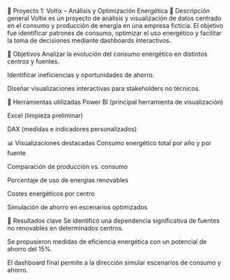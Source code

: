 🧠 Proyecto 1: Voltix – Análisis y Optimización Energética
📌 Descripción general
Voltix es un proyecto de análisis y visualización de datos centrado en el consumo y producción de energía en una empresa ficticia. El objetivo fue identificar patrones de consumo, optimizar el uso energético y facilitar la toma de decisiones mediante dashboards interactivos.

🎯 Objetivos
Analizar la evolución del consumo energético en distintos centros y fuentes.

Identificar ineficiencias y oportunidades de ahorro.

Diseñar visualizaciones interactivas para stakeholders no técnicos.

🔧 Herramientas utilizadas
Power BI (principal herramienta de visualización)

Excel (limpieza preliminar)

DAX (medidas e indicadores personalizados)

📊 Visualizaciones destacadas
Consumo energético total por año y por fuente

Comparación de producción vs. consumo

Porcentaje de uso de energías renovables

Costes energéticos por centro

Simulación de ahorro en escenarios optimizados

🧠 Resultados clave
Se identificó una dependencia significativa de fuentes no renovables en determinados centros.

Se propusieron medidas de eficiencia energética con un potencial de ahorro del 15%.

El dashboard final permite a la dirección simular escenarios de consumo y ahorro.
